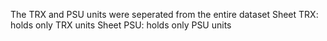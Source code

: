 The TRX and PSU units were seperated from the entire dataset
Sheet TRX: holds only TRX units 
Sheet PSU: holds only PSU units  
